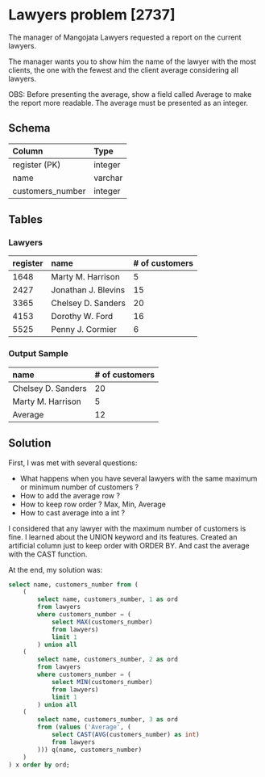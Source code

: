 # Lawyers problem [2737]
The manager of Mangojata Lawyers requested a report on the current lawyers.

The manager wants you to show him the name of the lawyer with the most clients, the one with the fewest and the client average considering all lawyers.

OBS: Before presenting the average, show a field called Average to make the report more readable. The average must be presented as an integer.

## Schema
| Column   	        | Type      |
| :-                | :-        | 
| register (PK)     | integer   | 
|  name 	        | varchar   |
|  customers_number |   integer |

## Tables

### Lawyers

|register   |    name 	            |  # of customers    |
|   :-      |   :-                  |   :-               |
|    1648 	|  Marty M. Harrison    |  5                 |
|    2427 	|  Jonathan J. Blevins  |  15                |
|    3365 	|  Chelsey D. Sanders   |  20                |
|    4153 	|  Dorothy W. Ford      |  16                |
|    5525 	|  Penny J. Cormier     |  6                 |

### Output Sample

|   name 	            |   # of customers   |
|   :-                  |   :-               |
|   Chelsey D. Sanders  |   20               |
|   Marty M. Harrison   |   5                |
|   Average             |   12               |


## Solution

First, I was met with several questions:

- What happens when you have several lawyers with the same maximum or minimum number of customers ?
- How to add the average row ? 
- How to keep row order ? Max, Min, Average 
- How to cast average into a int ?

I considered that any lawyer with the maximum number of customers is fine. I learned about
the UNION keyword and its features. Created an artificial column just to keep order with ORDER BY.
And cast the average with the CAST function.

At the end, my solution was:

```sql 
select name, customers_number from (
    (
        select name, customers_number, 1 as ord 
        from lawyers 
        where customers_number = (
            select MAX(customers_number) 
            from lawyers) 
            limit 1
        ) union all
    (
        select name, customers_number, 2 as ord 
        from lawyers 
        where customers_number = (
            select MIN(customers_number) 
            from lawyers) 
            limit 1
        ) union all
    (
        select name, customers_number, 3 as ord 
        from (values ('Average', (
            select CAST(AVG(customers_number) as int) 
            from lawyers
        ))) q(name, customers_number)
    )
) x order by ord;
```
